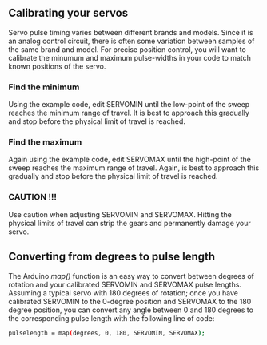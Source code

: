 ## Calibrating your servos

Servo pulse timing varies between different brands and models.  Since it is an analog control circuit, there is often some variation between samples of the same brand and model.  For precise position control, you will want to calibrate the minumum and maximum pulse-widths in your code to match known positions of the servo.

### Find the minimum
Using the example code, edit SERVOMIN until the low-point of the sweep reaches the minimum range of travel.  It is best to approach this gradually and stop before the physical limit of travel is reached.

### Find the maximum
Again using the example code, edit SERVOMAX until the high-point of the sweep reaches the maximum range of travel.  Again, is best to approach this gradually and stop before the physical limit of travel is reached.

### CAUTION !!!
Use caution when adjusting SERVOMIN and SERVOMAX. Hitting the physical limits of travel can strip the gears and permanently damage your servo.

## Converting from degrees to pulse length

The Arduino *map()* function is an easy way to convert between degrees of rotation and your calibrated SERVOMIN and SERVOMAX pulse lengths.  Assuming a typical servo with 180 degrees of rotation; once you have calibrated SERVOMIN to the 0-degree position and SERVOMAX to the 180 degree position, you can convert any angle between 0 and 180 degrees to the corresponding pulse length with the following line of code:

``` bash
pulselength = map(degrees, 0, 180, SERVOMIN, SERVOMAX);
```
